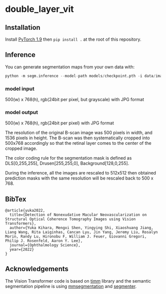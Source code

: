 # double_layer_vit
## Installation

Install [PyTorch 1.9](https://pytorch.org/) then `pip install .` at the root of this repository.

## Inference

You can generate segmentation maps from your own data with:
```python
python -m segm.inference --model-path models/checkpoint.pth -i data/images/ -o segmaps/ 
```

### model input
500(w) x 768(h), rgb(24bit per pixel, but grayscale) with JPG format
### model output
500(w) x 768(h), rgb(24bit per pixel) with JPG format

The resolution of the original B-scan image was 500 pixels in width, and 1536 pixels in height. The B-scan was then systematically cropped into 500x768 accordingly so that the retinal layer comes to the center of the cropped image.

The color coding rule for the segmentation mask is defined as 
DLS[0,255,255], Drusen[255,255,0], Background[128,0,255]. 

During the inference, all the images are rescaled to 512x512 then obtained prediction masks with the same resolution will be rescaled back to 500 x 768.


## BibTex

```
@article{yuka2022,
  title={Detection of Nonexudative Macular Neovascularization on Structural Optical Coherence Tomography Images using Vision Transformers},
  author={Yuka Kihara, Mengxi Shen, Yingying Shi, Xiaoshuang Jiang, Liang Wang, Rita Laiginhas, Cancan Lyu, Jin Yang, Jeremy Liu, Rosalyn Morin, Randy Lu, Hironobu F, William J. Feuer, Giovanni Gregori, Philip J. Rosenfeld, Aaron Y. Lee},
  journal={Ophthalmology Science},
  year={2022}
}
```


## Acknowledgements

The Vision Transformer code is based on [timm](https://github.com/rwightman/pytorch-image-models) library and the semantic segmentation pipeline is using [mmsegmentation](https://github.com/open-mmlab/mmsegmentation) and [segmenter](https://github.com/rstrudel/segmenter).
